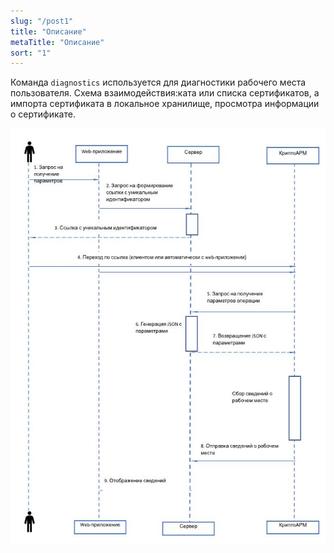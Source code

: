 ```yaml
---
slug: "/post1"
title: "Описание"
metaTitle: "Описание"
sort: "1"
---
```



Команда `diagnostics` используется для диагностики рабочего места пользователя.  Схема взаимодействия:ката или списка сертификатов, а импорта сертификата в локальное хранилище, просмотра информации о сертификате. 

![Схема](./images/diagnostics.png "Схема")
